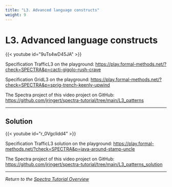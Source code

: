 ```yaml
---
title: "L3. Advanced language constructs"
weight: 9
---
```


# L3. Advanced language constructs

{{< youtube id="9uTs4wD45JA" >}}

Specification TrafficL3 on the playground: https://play.formal-methods.net/?check=SPECTRA&p=cacti-gigolo-rush-crave

Specification GridL3 on the playground:
https://play.formal-methods.net/?check=SPECTRA&p=sprig-trench-keenly-upwind

The Spectra project of this video project on GitHub: https://github.com/jringert/spectra-tutorial/tree/main/L3_patterns

---

## Solution

{{< youtube id="r_0Vgclidd4" >}}

Specification TrafficL3 solution on the playground: https://play.formal-methods.net/?check=SPECTRA&p=java-around-stamp-uncle

The Spectra project of this video project on GitHub: https://github.com/jringert/spectra-tutorial/tree/main/L3_patterns_solution

---

*Return to the [Spectra Tutorial Overview](/gse/tutorials/spectra/)*
